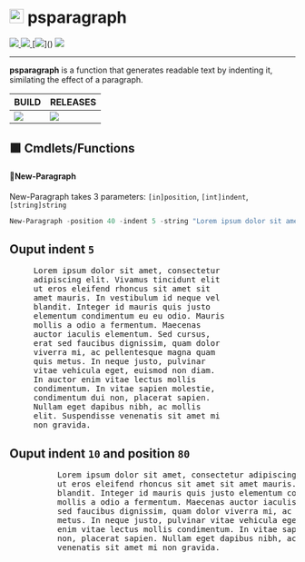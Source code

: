 
# <img width="25" src="https://raw.githubusercontent.com/sgkens/resources/main/modules/psparagraph/dist/v1/psparagraph-logo-x128.png"/>  **psparagraph**

<!--license-->
<a href="https://github.com/sgkens/psparagraph/">
<img src="https://img.shields.io/github/license/sgkens/psparagraph"/>
</a> 
<!--Code-Factor-->
<a href="https://www.codefactor.io/repository/github/sgkens/psparagraph">
<img src="https://www.codefactor.io/repository/github/sgkens/psparagraph/badge"/>
</a>
<!--coverage-->
[<img src="https://img.shields.io/coverallsCoverage/github/sgkens/psparagraph?branch=main"/>]()

<a href="https://coveralls.io/github/sgkens/psparagraph">
<img src="https://img.shields.io/coverallsCoverage/github/sgkens/psparagraph?branch=main"/>
</a>

---

**psparagraph** is a function that generates readable text by indenting it, similating the effect of a paragraph.

|BUILD|RELEASES|
|-|-|
|<a href="https://ci.appveyor.com/project/sgkens/psparagraph"><img src="https://img.shields.io/appveyor/build/sgkens/psparagraph/main?logo=appveyor&label=appveyor"></a>|<a href="https://github.com/sgkens/psparagraph/releases"><img src="https://img.shields.io/github/v/tag/sgkens/psparagraph?logo=github&label=Latest%20Release%20Tag"></a>||<a href="https://gitlab.lab.davilion.online/powershell/commitfusion/-/pipelines"><img src="https://gitlab.lab.davilion.online/powershell/commitfusion/badges/main/pipeline.svg"></a>|

## 🟪 Cmdlets/Functions

#### 🔹**New-Paragraph**
New-Paragraph takes 3 parameters: `[in]position`, `[int]indent`, `[string]string`

```powershell
New-Paragraph -position 40 -indent 5 -string "Lorem ipsum dolor sit amet, consectetur adipiscing elit. Vivamus tincidunt elit ut eros eleifend rhoncus sit amet sit amet mauris. In vestibulum id neque vel blandit. Integer id mauris quis justo elementum condimentum eu eu odio. Mauris mollis a odio a fermentum. Maecenas auctor iaculis elementum. Sed cursus, erat sed faucibus dignissim, quam dolor viverra mi, ac pellentesque magna quam quis metus. In neque justo, pulvinar vitae vehicula eget, euismod non diam. In auctor enim vitae lectus mollis condimentum. In vitae sapien molestie, condimentum dui non, placerat sapien. Nullam eget dapibus nibh, ac mollis elit. Suspendisse venenatis sit amet mi non gravida. "
```

## Ouput indent `5`

<pre>
     Lorem ipsum dolor sit amet, consectetur
     adipiscing elit. Vivamus tincidunt elit
     ut eros eleifend rhoncus sit amet sit
     amet mauris. In vestibulum id neque vel
     blandit. Integer id mauris quis justo
     elementum condimentum eu eu odio. Mauris
     mollis a odio a fermentum. Maecenas
     auctor iaculis elementum. Sed cursus,
     erat sed faucibus dignissim, quam dolor
     viverra mi, ac pellentesque magna quam
     quis metus. In neque justo, pulvinar
     vitae vehicula eget, euismod non diam.
     In auctor enim vitae lectus mollis
     condimentum. In vitae sapien molestie,
     condimentum dui non, placerat sapien.
     Nullam eget dapibus nibh, ac mollis
     elit. Suspendisse venenatis sit amet mi
     non gravida.
</pre>

## Ouput indent `10` and position `80`

<pre>
          Lorem ipsum dolor sit amet, consectetur adipiscing elit. Vivamus tincidunt elit
          ut eros eleifend rhoncus sit amet sit amet mauris. In vestibulum id neque vel
          blandit. Integer id mauris quis justo elementum condimentum eu eu odio. Mauris
          mollis a odio a fermentum. Maecenas auctor iaculis elementum. Sed cursus, erat
          sed faucibus dignissim, quam dolor viverra mi, ac pellentesque magna quam quis
          metus. In neque justo, pulvinar vitae vehicula eget, euismod non diam. In auctor
          enim vitae lectus mollis condimentum. In vitae sapien molestie, condimentum dui
          non, placerat sapien. Nullam eget dapibus nibh, ac mollis elit. Suspendisse
          venenatis sit amet mi non gravida.
</pre>
